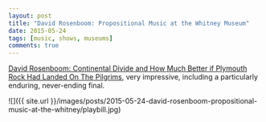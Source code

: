 ```yaml
---
layout: post
title: "David Rosenboom: Propositional Music at the Whitney Museum"
date: 2015-05-24
tags: [music, shows, museums]
comments: true
---
```

[David Rosenboom: Continental Divide and How Much Better if Plymouth Rock Had Landed On The Pilgrims](http://whitney.org/Events/DavidRosenboomContinentalDivide), very impressive, including a particularly enduring, never-ending final.

![]({{ site.url }}/images/posts/2015-05-24-david-rosenboom-propositional-music-at-the-whitney/playbill.jpg)

